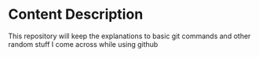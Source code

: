 # Content Description
This repository will keep the explanations to basic git commands and other random stuff I come across while using github
